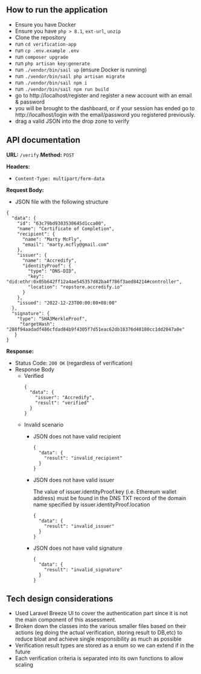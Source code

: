 ## How to run the application
- Ensure you have Docker
- Ensure you have `php > 8.1`, `ext-url`, `unzip`
- Clone the repository
- run `cd verification-app`
- run `cp .env.example .env`
- run `composer upgrade`
- run `php artisan key:generate`
- run `./vendor/bin/sail up` (ensure Docker is running)
- run `./vendor/bin/sail php artisan migrate`
- run `./vendor/bin/sail npm i`
- run `./vendor/bin/sail npm run build`
- go to http://localhost/register and register a new account with an email & password
- you will be brought to the dashboard, or if your session has ended go to http://localhost/login with the email/password you registered previously.
- drag a valid JSON into the drop zone to verify

## API documentation

**URL:** `/verify`
**Method:** `POST`

**Headers:**
-   `Content-Type: multipart/form-data`
    
**Request Body:**
-   JSON file with the following structure
    
```
{
  "data": {
    "id": "63c79bd9303530645d1cca00",
    "name": "Certificate of Completion",
    "recipient": { 
      "name": "Marty McFly",  
      "email": "marty.mcfly@gmail.com"
    },
    "issuer": {
      "name": "Accredify",
      "identityProof": {
        "type": "DNS-DID",
        "key": "did:ethr:0x05b642ff12a4ae545357d82ba4f786f3aed84214#controller",
        "location": "ropstore.accredify.io"
      }
    },
	"issued": "2022-12-23T00:00:00+08:00"
  },
  "signature": {
    "type": "SHA3MerkleProof",
	 "targetHash": "288f94aadadf486cfdad84b9f4305f7d51eac62db18376d48180cc1dd2047a0e"
   }
}
```
**Response:**
-   Status Code: `200 OK` (regardless of verification)
-   Response Body
    -   Verified
		```
		{
		  "data": {
		    "issuer": "Accredify",
		    "result": "verified"
		  }
		}
		```
	-   Invalid scenario
		-   JSON does not have valid recipient
			```
			{
			  "data": {
			    "result": "invalid_recipient"
			  }
			}
			```
		-   JSON does not have valid issuer  
			
			The value of issuer.identityProof.key (i.e. Ethereum wallet address) must be found in the DNS TXT record of the domain name specified by issuer.identityProof.location
			```
			{
			  "data": {
			    "result": "invalid_issuer"
			  }
			}
			```

		-   JSON does not have valid signature
			```
			{
			  "data": {
    			"result": "invalid_signature"
			  }
			}
			```
## Tech design considerations
- Used Laravel Breeze UI to cover the authentication part since it is not the main component of this assessment.
- Broken down the classes into the various smaller files based on their actions (eg doing the actual verification, storing result to DB,etc) to reduce bloat and achieve single responsibility as much as possible
- Verification result types are stored as a enum so we can extend if in the future
- Each verification criteria is separated into its own functions to allow scaling

